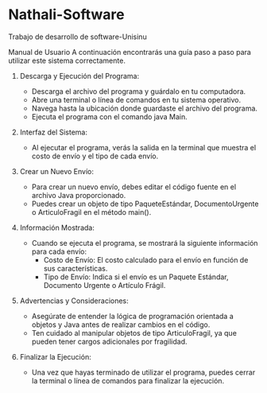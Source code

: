 # Nathali-Software
Trabajo de desarrollo de software-Unisinu

Manual de Usuario 
A continuación encontrarás una guía paso a paso para utilizar este sistema correctamente.

1. Descarga y Ejecución del Programa:
   - Descarga el archivo del programa y guárdalo en tu computadora.
   - Abre una terminal o línea de comandos en tu sistema operativo.
   - Navega hasta la ubicación donde guardaste el archivo del programa.
   - Ejecuta el programa con el comando java Main.

2. Interfaz del Sistema:
   - Al ejecutar el programa, verás la salida en la terminal que muestra el costo de envío y el tipo de cada envío.

3. Crear un Nuevo Envío:
   - Para crear un nuevo envío, debes editar el código fuente en el archivo Java proporcionado.
   - Puedes crear un objeto de tipo PaqueteEstándar, DocumentoUrgente o ArticuloFragil en el método main().

4. Información Mostrada:
   - Cuando se ejecuta el programa, se mostrará la siguiente información para cada envío:
     - Costo de Envío: El costo calculado para el envío en función de sus características.
     - Tipo de Envío: Indica si el envío es un Paquete Estándar, Documento Urgente o Artículo Frágil.

5. Advertencias y Consideraciones:
   - Asegúrate de entender la lógica de programación orientada a objetos y Java antes de realizar cambios en el código.
   - Ten cuidado al manipular objetos de tipo ArticuloFragil, ya que pueden tener cargos adicionales por fragilidad.

6. Finalizar la Ejecución:
   - Una vez que hayas terminado de utilizar el programa, puedes cerrar la terminal o línea de comandos para finalizar la ejecución.
